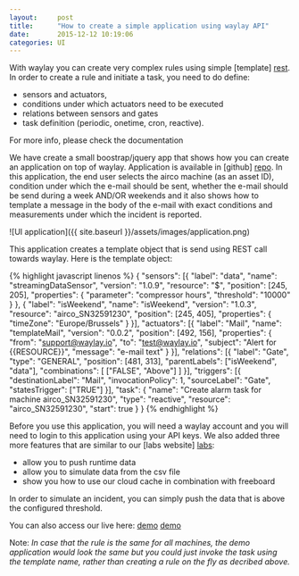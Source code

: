 ```yaml
---
layout:     post
title:      "How to create a simple application using waylay API"
date:       2015-12-12 10:19:06
categories: UI
---
```


With waylay you can create very complex rules using simple [template] [rest]. 
In order to create a rule and initiate a task, you need to do define:

* sensors and actuators, 
* conditions under which actuators need to be executed
* relations between sensors and gates
* task definition (periodic, onetime, cron, reactive).

For more info, please check the documentation

We have create a small boostrap/jquery app that shows how you can create an application on top of waylay. 
Application is available in [github] [repo]. In this application, the end user selects the airco machine (as an asset ID), condition under which the e-mail should be sent, whether the e-mail should be send during a week AND/OR weekends and it also shows how to template a message in the body of the e-mail with exact conditions and measurements under which the incident is reported.

![UI application]({{ site.baseurl }}/assets/images/application.png)

This application creates a template object that is send using REST call towards waylay. Here is the template object:

{% highlight javascript linenos %}
{
	"sensors": [{
		"label": "data",
		"name": "streamingDataSensor",
		"version": "1.0.9",
		"resource": "$",
		"position": [245, 205],
		"properties": {
			"parameter": "compressor hours",
			"threshold": "10000"
		}
	}, {
		"label": "isWeekend",
		"name": "isWeekend",
		"version": "1.0.3",
		"resource": "airco_SN32591230",
		"position": [245, 405],
		"properties": {
			"timeZone": "Europe/Brussels"
		}
	}],
	"actuators": [{
		"label": "Mail",
		"name": "templateMail",
		"version": "0.0.2",
		"position": [492, 156],
		"properties": {
			"from": "support@waylay.io",
			"to": "test@waylay.io",
			"subject": "Alert for {{RESOURCE}}",
			"message": "e-mail text"
		}
	}],
	"relations": [{
		"label": "Gate",
		"type": "GENERAL",
		"position": [481, 313],
		"parentLabels": ["isWeekend", "data"],
		"combinations": [
			["FALSE", "Above"]
		]
	}],
	"triggers": [{
		"destinationLabel": "Mail",
		"invocationPolicy": 1,
		"sourceLabel": "Gate",
		"statesTrigger": ["TRUE"]
	}],
	"task": {
		"name": "Create alarm task for machine airco_SN32591230",
		"type": "reactive",
		"resource": "airco_SN32591230",
		"start": true
	}
}
{% endhighlight %}

Before you use this application, you will need a waylay account and you will need to login to this application using your API keys.
We also added three more features that are similar to our [labs website] [labs]:

* allow you to push runtime data
* allow you to simulate data from the csv file
* show you how to use our cloud cache in combination with freeboard

In order to simulate an incident, you can simply push the data that is above the configured threshold. 

You can also access our live here: [demo] [demo]

Note: _In case that the rule is the same for all machines, the demo application would look the same but you could just invoke the task using the template name, rather than creating a rule on the fly as decribed above._


[repo]: https://github.com/waylayio/demo-hvac
[rest]: http://docs.waylay.io/Waylay-REST-API-documentation.html#Createthetask
[labs]: http://labs.waylay.io/
[freeboard]: https://freeboard.io/
[demo]: http://demo-customers.waylay.io/

